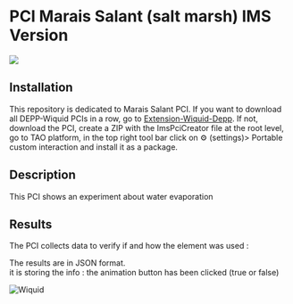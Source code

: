 # PCI Marais Salant (salt marsh) IMS Version

<img src="https://www.wiquid.fr/projects/depp/PCI-icons/msel.svg">

## Installation 
This repository is dedicated to Marais Salant PCI. If you want to download all DEPP-Wiquid PCIs in a row, go to [Extension-Wiquid-Depp](https://github.com/janfix/Extension-Wiquid-Depp).
If not, download the PCI, create a ZIP with the ImsPciCreator file at the root level, go to TAO platform, in the top right tool bar click on ⚙️ (settings)> Portable custom interaction and install it as a package.

## Description
This PCI shows an experiment about water evaporation

## Results
The PCI collects data to verify if and how the element was used : 

The results are in JSON format.
<br/> it is storing the info : the animation button has been clicked (true or false)



<img src="https://www.wiquid.fr/wp-content/uploads/2021/12/cropped-cropped-WonderP50.png" alt="Wiquid" title="Wiquid">